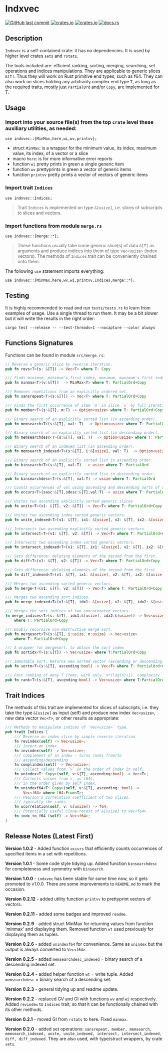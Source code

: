 # Indxvec

[<img alt="GitHub last commit" src="https://img.shields.io/github/last-commit/liborty/indxvec/HEAD?logo=github">](https://github.com/liborty/indxvec)
[<img alt="crates.io" src="https://img.shields.io/crates/v/indxvec?logo=rust">](https://crates.io/crates/indxvec)
[<img alt="crates.io" src="https://img.shields.io/crates/d/indxvec?logo=rust">](https://crates.io/crates/indxvec)
[<img alt="docs.rs" src="https://img.shields.io/docsrs/indxvec?logo=rust">](https://docs.rs/indxvec)

## Description

`Indxvec` is a self-contained crate: it has no dependencies. It is used by higher level crates  `sets` and `rstats`.

The tools included are: efficient ranking, sorting, merging, searching, set operations and indices manipulations. They are  applicable to generic slices `&[T]`. Thus they will work on Rust primitive end types, such as f64. They can also work on slices holding any arbitrarily complex end type `T`, as long as the required traits, mostly just `PartialOrd` and/or `Copy`, are  implemented for T.

## Usage

### Import into your source file(s) from the top `crate` level these auxiliary utilities, as needed:

`use indxvec::{MinMax,here,wi,wv,printvv};`

* struct `MinMax`: is a wrapper for the minimum value, its index, maximum value, its index, of a vector or a slice 
* macro `here`: is for more informative error reports
* function `wi` pretty prints in green a single generic item
* function `wv` prettyprints in green a vector of generic items
* function `printvv` pretty prints a vector of vectors of generic items

### Import trait `Indices`

`use indxvec::Indices;`

> Trait `Indices` is implemented on type `&[usize]`, i.e. slices of subscripts to slices and vectors.

### Import functions from module `merge.rs`

`use indxvec::{merge::*};`

> These functions usually take some generic slice(s) of data `&[T]` as arguments and produce indices into them of type `Vec<usize>` (index vectors). The methods of `Indices` trait can be conveniently chained onto them.

The following `use` statement imports everything:

`use indxvec::{MinMax,here,wv,wi,printvv,Indices,merge::*};`

## Testing

It is highly recommended to read and run `tests/tests.rs` to learn from examples of usage. Use a single thread to run them. It may be a bit slower but it will write the results in the right order:

`cargo test --release -- --test-threads=1 --nocapture --color always`

## Functions Signatures

Functions can be found in module `src/merge.rs`:

```rust
// Reverse a generic slice by reverse iteration.
pub fn revs<T>(s: &[T]) -> Vec<T> where T: Copy

/// Finds minimum, minimum's first index, maximum, maximum's first index 
pub fn minmax<T>(v:&[T])  -> MinMax<T> where T: PartialOrd+Copy

/// Removes repetitions from an explicitly ordered set.
pub fn sansrepeat<T>(s:&[T]) -> Vec<T> where T: PartialOrd+Copy

/// Finds the first occurrence of item `m` in slice `s` by full iteration.
pub fn member<T>(s:&[T], m:T) -> Option<usize> where T: PartialOrd+Copy 

/// Binary search of an explicitly sorted list (in ascending order).
pub fn memsearch<T>(s:&[T], val: T)  -> Option<usize> where T: PartialOrd

/// Binary search of an explicitly sorted list (in descending order).
pub fn memsearchdesc<T>(s:&[T], val: T)  -> Option<usize> where T: PartialOrd

/// Binary search of an indexed list (in ascending order).
pub fn memsearch_indexed<T>(s:&[T], i:&[usize], val: T)  -> Option<usize> where T: PartialOrd 

/// Binary search of an explicitly sorted list in ascending order.
pub fn binsearch<T>(s:&[T], val:T)  -> usize where T: PartialOrd

/// Binary search of an explicitly sorted list in descending order.
pub fn binsearchdesc<T>(s:&[T], val:T) -> usize where T: PartialOrd 

/// Counts occurrences of val using ascending and descending sorts of some set
pub fn occurs<T>(sasc:&[T],sdesc:&[T],val:T) -> usize where T: PartialOrd+Copy+Display

/// Unites two ascending explicitly sorted generic slices
pub fn unite<T>(v1: &[T], v2: &[T]) -> Vec<T> where T: PartialOrd+Copy

/// Unites two ascending index-sorted generic vectors.
pub fn unite_indexed<T>(v1: &[T], ix1: &[usize], v2: &[T], ix2: &[usize]) -> Vec<T> where T: PartialOrd+Copy

/// Intersects two ascending explicitly sorted generic vectors.
pub fn intersect<T>(v1: &[T], v2: &[T]) -> Vec<T> where T: PartialOrd+Copy

/// Intersects two ascending index-sorted generic vectors. 
pub fn intersect_indexed<T>(v1: &[T], ix1: &[usize], v2: &[T], ix2: &[usize]) -> Vec<T> where T: PartialOrd+Copy

/// Sets difference: deleting elements of the second from the first.
pub fn diff<T>(v1: &[T], v2: &[T]) -> Vec<T> where T: PartialOrd+Copy

/// Sets difference: deleting elements of the second from the first.
pub fn diff_indexed<T>(v1: &[T], ix1: &[usize], v2: &[T], ix2: &[usize]) -> Vec<T> where T: PartialOrd+Copy

/// Merges two ascending sorted generic vectors.
pub fn merge<T>(v1: &[T], v2: &[T]) -> Vec<T> where T: PartialOrd+Copy

/// Merges two ascending sort indices.
pub fn merge_indexed<T>(v1:&[T], idx1: &[usize], v2: &[T], idx2: &[usize]) -> ( Vec<T>,Vec<usize> ) where T: PartialOrd+Copy

/// Merges the sort indices of two concatenated vectors.
fn merge_indices<T>(s: &[T], idx1:&[usize], idx2:&[usize]) -> Vec<usize>
    where T: PartialOrd+Copy

/// Doubly recursive non-destructive merge sort.
pub fn mergesort<T>(s:&[T], i:usize, n:usize) -> Vec<usize> 
    where T: PartialOrd+Copy

/// A wrapper for mergesort, to obtain the sort index
pub fn sortidx<T>(s:&[T]) -> Vec<usize> where T:PartialOrd+Copy

/// Immutable sort. Returns new sorted vector (ascending or descending)
pub fn sortm<T>(s:&[T], ascending:bool) -> Vec<T> where T: PartialOrd+Copy

/// Fast ranking of many T items, with only `n*(log(n)+1)` complexity
pub fn rank<T>(s:&[T], ascending:bool) -> Vec<usize> where T:PartialOrd+Copy 
```

## Trait Indices

The methods of this trait are implemented for slices of subscripts, i.e. they take the type `&[usize]` as input (self) and produce new index `Vec<usize>`, new data vector `Vec<T>`, or other results as appropriate:

```rust
/// Methods to manipulate indices of `Vec<usize>` type.
pub trait Indices { 
    /// Reverse an index slice by simple reverse iteration.
    fn revindex(self) -> Vec<usize>; 
    /// Invert an index.
    fn invindex(self) -> Vec<usize>;
    /// complement of an index - turns ranks from/to 
    /// ascending/descending
    fn complindex(self) -> Vec<usize>;
    /// Collect values from `v` in the order of index in self.
    fn unindex<T: Copy>(self, v:&[T], ascending:bool) -> Vec<T>;
    /// Collects values from v, as f64s, 
    /// in the order given by self index.    
    fn unindexf64<T: Copy>(self, v:&[T], ascending: bool) -> 
        Vec<f64> where f64:From<T>;
    /// Pearson's correlation coefficient of two slices, 
    /// typically the ranks.  
    fn ucorrelation(self, v: &[usize]) -> f64; 
    /// Potentially useful clone-recast of &[usize] to Vec<f64> 
    fn indx_to_f64 (self) -> Vec<f64>;
}
```

## Release Notes (Latest First)

**Version 1.0.2** - Added function `occurs` that efficiently counts occurrences of specified items in a set with repetitions.

**Version 1.0.1** - Some code style tidying up. Added function `binsearchdesc` for completeness and symmetry with `binsearch`.

**Version 1.0.0** - `indxvec` has been stable for some time now, so it gets promoted to v1.0.0. There are some improvements to `README.md` to mark the occasion.

**Version 0.2.12** - added utility function `printvv` to prettyprint vectors of vectors.

**Version 0.2.11** - added some badges and improved `readme`.

**Version 0.2.9** - added struct MinMax for returning values from function 'minmax' and displaying them. Removed function `wt` used previously for displaying them as tuples.

**Version 0.2.6** - added `unindexf64` for convenience. Same as `unindex` but the output is always converted to `Vec<f64>`.

**Version 0.2.5** - added `memsearchdesc_indexed` = binary search of a descending indexed set.

**Version 0.2.4** - added helper function `wt` = write tuple. Added `memsearchdesc` = binary search of a descending set.

**Version 0.2.3** - general tidying up and readme update.

**Version 0.2.2** - replaced GV and GI with functions `wv` and `wi` respectively. Added `revindex` to `Indices` trait, so that it can be functionally chained with its other methods.

**Version 0.2.1** - moved GI from `rstats` to here. Fixed `minmax`.

**Version 0.2.0** - added set operations: `sansrepeat, member, memsearch, memsearch_indexed, unite, unite_indexed, intersect, intersect_indexed, diff, diff_indexed`.  They are also used, with type/struct  wrappers, by crate `sets`.
